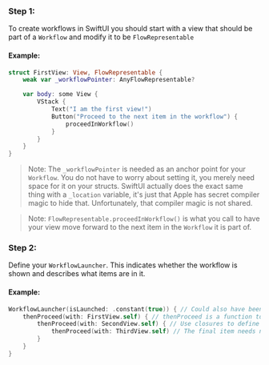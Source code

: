 ### Step 1:
To create workflows in SwiftUI you should start with a view that should be part of a `Workflow` and modify it to be `FlowRepresentable`

#### Example:
```swift
struct FirstView: View, FlowRepresentable {
    weak var _workflowPointer: AnyFlowRepresentable?

    var body: some View {
        VStack {
            Text("I am the first view!")
            Button("Proceed to the next item in the workflow") {
                proceedInWorkflow()
            }
        }
    }
}
```

> Note: The `_workflowPointer` is needed as an anchor point for your `Workflow`. You do not have to worry about setting it, you merely need space for it on your structs. SwiftUI actually does the exact same thing with a `_location` variable, it's just that Apple has secret compiler magic to hide that. Unfortunately, that compiler magic is not shared.

> Note: `FlowRepresentable.proceedInWorkflow()` is what you call to have your view move forward to the next item in the `Workflow` it is part of. 

### Step 2:
Define your `WorkflowLauncher`. This indicates whether the workflow is shown and describes what items are in it.

#### Example:
```swift
WorkflowLauncher(isLaunched: .constant(true)) { // Could also have been $someStateOrBindingBoolean
    thenProceed(with: FirstView.self) { // thenProceed is a function to create a `WorkflowItem`
        thenProceed(with: SecondView.self) { // Use closures to define what comes next
            thenProceed(with: ThirdView.self) // The final item needs no closures
        }
    }
}
```
